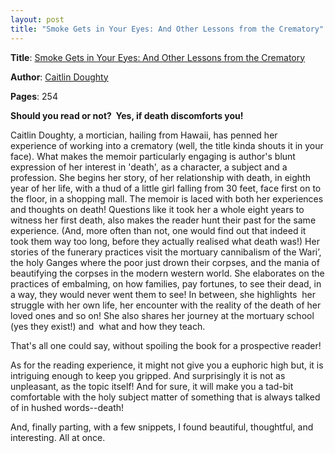 ```yaml
---
layout: post
title: "Smoke Gets in Your Eyes: And Other Lessons from the Crematory"
---
```


**Title**: [Smoke Gets in Your Eyes: And Other Lessons from the Crematory](https://www.goodreads.com/book/show/25189315-smoke-gets-in-your-eyes)

**Author**: [Caitlin Doughty](https://en.wikipedia.org/wiki/Caitlin_Doughty)

**Pages**: 254

**Should you read or not?  Yes, if death discomforts you!**

Caitlin Doughty, a mortician, hailing from Hawaii, has penned her experience of working into a crematory (well, the title kinda shouts it in your face). What makes the memoir particularly engaging is author's blunt expression of her interest in 'death', as a character, a subject and a profession. She begins her story, of her relationship with death, in eighth year of her life, with a thud of a little girl falling from 30 feet, face first on to the floor, in a shopping mall. The memoir is laced with both her experiences and thoughts on death! Questions like it took her a whole eight years to witness her first death, also makes the reader hunt their past for the same experience. (And, more often than not, one would find out that indeed it took them way too long, before they actually realised what death was!) Her stories of the funerary practices visit the mortuary cannibalism of the Wariʼ, the holy Ganges where the poor just drown their corpses, and the mania of beautifying the corpses in the modern western world. She elaborates on the practices of embalming, on how families, pay fortunes, to see their dead, in a way, they would never went them to see! In between, she highlights  her struggle with her own life, her encounter with the reality of the death of her loved ones and so on! She also shares her journey at the mortuary school (yes they exist!) and  what and how they teach.

That's all one could say, without spoiling the book for a prospective reader!

As for the reading experience, it might not give you a euphoric high but, it is intriguing enough to keep you gripped. And surprisingly it is not as unpleasant, as the topic itself! And for sure, it will make you a tad-bit comfortable with the holy subject matter of something that is always talked of in hushed words--death!

And, finally parting, with a few snippets, I found beautiful, thoughtful, and interesting. All at once.